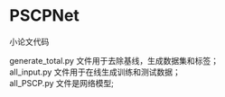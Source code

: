 # PSCPNet
小论文代码

generate_total.py 文件用于去除基线，生成数据集和标签；  
all_input.py 文件用于在线生成训练和测试数据；  
all_PSCP.py 文件是网络模型;  
